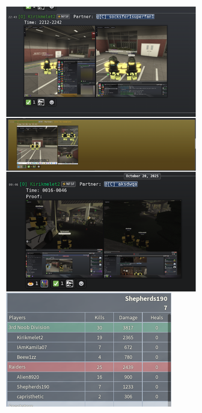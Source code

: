 ![](Pasted%20image%2020251012231514.png)
![](Pasted%20image%2020251015234906.png)
![](Pasted%20image%2020251020005421.png)
![](Pasted%20image%2020251020152049.png)